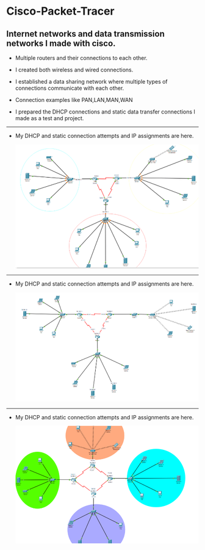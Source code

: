 # Cisco-Packet-Tracer


## Internet networks and data transmission networks I made with cisco.

* Multiple routers and their connections to each other.
* I created both wireless and wired connections.
* I established a data sharing network where multiple types of connections communicate with each other.
* Connection examples like PAN,LAN,MAN,WAN


* I prepared the DHCP connections and static data transfer connections I made as a test and project.

__________________________________________________________________________________________________________

* My DHCP and static connection attempts and IP assignments are here.

  ![photo1](https://github.com/Ziyavnl/Cisco-Packet-Tracer/blob/main/photo/Screenshot_1.png)

__________________________________________________________________________________________________________

* My DHCP and static connection attempts and IP assignments are here.

  ![photo2](https://github.com/Ziyavnl/Cisco-Packet-Tracer/blob/main/photo/Screenshot_2.png)

__________________________________________________________________________________________________________

* My DHCP and static connection attempts and IP assignments are here.

  ![photo](https://github.com/Ziyavnl/Cisco-Packet-Tracer/blob/main/photo/Screenshot_3.png)

  
